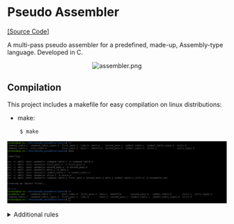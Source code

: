 # Pseudo Assembler

[[Source Code]][src]

[src]:          ./source

A multi-pass pseudo assembler for a predefined, made-up, Assembly-type language.
Developed in C.

<p align="center">
<img src="./images/assembler.png" alt="assembler.png" width="499" height="133">
</p>

## Compilation

This project includes a makefile for easy compilation on linux distributions:

* make:

```sh
    $ make
```

<p align="center">
  <img src="./images/make.png" alt="make.png" width="738">
</p>

<details><summary>Additional rules</summary>

</br>

* compile:

```sh
    $ make compile
```

<p align="center">
  <img src="./images/compile.png" alt="compile.png" width="738">
</p>

* clean:

```sh
    $ make clean
```

<p align="center">
  <img src="./images/clean.png" alt="clean.png" width="738">
</p>

* rm:

```sh
    $ make rm
```

<p align="center">
  <img src="./images/rm.png" alt="rm.png" width="738">
</p>

* full_clean:

```sh
    $ make full_clean
```

<p align="center">
  <img src="./images/full_clean.png" alt="full_clean.png" width="738">
</p>

## Usage

The input should consist of one assembly file with the following extension - '.asm'.
The output should consist of three files, with the following extensions - '.bin', '.ent' and '.ext'.

```sh
    $ ./assembler [name_of_file].asm
```

